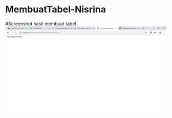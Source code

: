 # MembuatTabel-Nisrina
#Screenshot hasil membuat tabel
![alt](https://github.com/Ardananisrina/MembuatTabel-Nisrina/blob/master/Membuat%20tabel.png)
